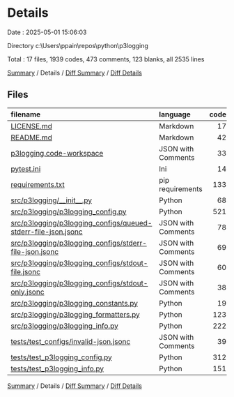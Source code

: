 # Details

Date : 2025-05-01 15:06:03

Directory c:\\Users\\ppain\\repos\\python\\p3logging

Total : 17 files,  1939 codes, 473 comments, 123 blanks, all 2535 lines

[Summary](results.md) / Details / [Diff Summary](diff.md) / [Diff Details](diff-details.md)

## Files
| filename | language | code | comment | blank | total |
| :--- | :--- | ---: | ---: | ---: | ---: |
| [LICENSE.md](/LICENSE.md) | Markdown | 17 | 0 | 5 | 22 |
| [README.md](/README.md) | Markdown | 42 | 0 | 13 | 55 |
| [p3logging.code-workspace](/p3logging.code-workspace) | JSON with Comments | 33 | 0 | 0 | 33 |
| [pytest.ini](/pytest.ini) | Ini | 14 | 0 | 1 | 15 |
| [requirements.txt](/requirements.txt) | pip requirements | 133 | 0 | 1 | 134 |
| [src/p3logging/\_\_init\_\_.py](/src/p3logging/__init__.py) | Python | 68 | 0 | 4 | 72 |
| [src/p3logging/p3logging\_config.py](/src/p3logging/p3logging_config.py) | Python | 521 | 140 | 42 | 703 |
| [src/p3logging/p3logging\_configs/queued-stderr-file-json.jsonc](/src/p3logging/p3logging_configs/queued-stderr-file-json.jsonc) | JSON with Comments | 78 | 10 | 1 | 89 |
| [src/p3logging/p3logging\_configs/stderr-file-json.jsonc](/src/p3logging/p3logging_configs/stderr-file-json.jsonc) | JSON with Comments | 69 | 8 | 0 | 77 |
| [src/p3logging/p3logging\_configs/stdout-file.jsonc](/src/p3logging/p3logging_configs/stdout-file.jsonc) | JSON with Comments | 60 | 6 | 0 | 66 |
| [src/p3logging/p3logging\_configs/stdout-only.jsonc](/src/p3logging/p3logging_configs/stdout-only.jsonc) | JSON with Comments | 38 | 4 | 0 | 42 |
| [src/p3logging/p3logging\_constants.py](/src/p3logging/p3logging_constants.py) | Python | 19 | 1 | 2 | 22 |
| [src/p3logging/p3logging\_formatters.py](/src/p3logging/p3logging_formatters.py) | Python | 123 | 32 | 16 | 171 |
| [src/p3logging/p3logging\_info.py](/src/p3logging/p3logging_info.py) | Python | 222 | 54 | 18 | 294 |
| [tests/test\_configs/invalid-json.jsonc](/tests/test_configs/invalid-json.jsonc) | JSON with Comments | 39 | 4 | 0 | 43 |
| [tests/test\_p3logging\_config.py](/tests/test_p3logging_config.py) | Python | 312 | 130 | 9 | 451 |
| [tests/test\_p3logging\_info.py](/tests/test_p3logging_info.py) | Python | 151 | 84 | 11 | 246 |

[Summary](results.md) / Details / [Diff Summary](diff.md) / [Diff Details](diff-details.md)
